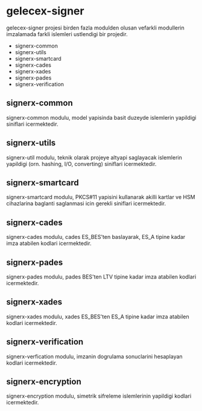 # gelecex-signer
gelecex-signer projesi birden fazla modulden olusan vefarkli modullerin imzalamada farkli islemleri ustlendigi bir projedir. 

* signerx-common
* signerx-utils
* signerx-smartcard
* signerx-cades
* signerx-xades
* signerx-pades
* signerx-verification

## signerx-common
signerx-common modulu, model yapisinda basit duzeyde islemlerin yapildigi siniflari icermektedir.

## signerx-utils
signerx-util modulu, teknik olarak projeye altyapi saglayacak islemlerin yapildigi (orn. hashing, I/O, converting) siniflari icermektedir.

## signerx-smartcard
signerx-smartcard modulu, PKCS#11 yapisini kullanarak akilli kartlar ve HSM cihazlarina baglanti saglanmasi icin gerekli siniflari icermektedir.

## signerx-cades
signerx-cades modulu, cades ES_BES'ten baslayarak, ES_A tipine kadar imza atabilen kodlari icermektedir.

## signerx-pades
signerx-pades modulu, pades BES'ten LTV tipine kadar imza atabilen kodlari icermektedir.

## signerx-xades
signerx-xades modulu, xades ES_BES'ten ES_A tipine kadar imza atabilen kodlari icermektedir.

## signerx-verification
signerx-verfication modulu, imzanin dogrulama sonuclarini hesaplayan kodlari icermektedir.

## signerx-encryption
signerx-encryption modulu, simetrik sifreleme islemlerinin yapildigi kodlari icermektedir.